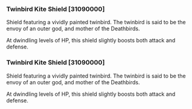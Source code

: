 ### Twinbird Kite Shield [31090000]

Shield featuring a vividly painted twinbird. The twinbird is said to be the envoy of an outer god, and mother of the Deathbirds.

At dwindling levels of HP, this shield slightly boosts both attack and defense.### Twinbird Kite Shield [31090000]

Shield featuring a vividly painted twinbird. The twinbird is said to be the envoy of an outer god, and mother of the Deathbirds.

At dwindling levels of HP, this shield slightly boosts both attack and defense.